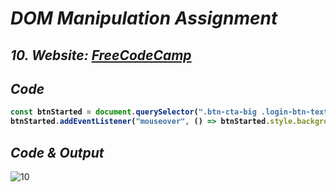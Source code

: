 # _DOM Manipulation Assignment_


## _10. Website: [FreeCodeCamp](https://www.freecodecamp.org/)_

## _Code_
<b>
  
```javascript  
const btnStarted = document.querySelector(".btn-cta-big .login-btn-text")
btnStarted.addEventListener("mouseover", () => btnStarted.style.backgroundColor = "red" )
```
</b>

## _Code & Output_
![10](https://user-images.githubusercontent.com/91872149/193187937-286c3db0-22cc-40c5-bec6-9b87f9998e4d.png)
